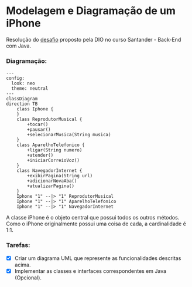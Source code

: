﻿# Modelagem e Diagramação de um iPhone
 Resolução do [desafio](https://github.com/digitalinnovationone/trilha-java-basico/tree/main/desafios/poo) proposto pela DIO no curso Santander - Back-End com Java.

### Diagramação:
```mermaid
---
config:
  look: neo
  theme: neutral
---
classDiagram
direction TB
    class Iphone {
    }
    class ReprodutorMusical {
	    +tocar()
	    +pausar()
	    +selecionarMusica(String musica)
    }
    class AparelhoTelefonico {
	    +ligar(String numero)
	    +atender()
	    +iniciarCorreioVoz()
    }
    class NavegadorInternet {
	    +exibirPagina(String url)
	    +adicionarNovaAba()
	    +atualizarPagina()
    }
    Iphone "1" --|> "1" ReprodutorMusical
    Iphone "1" --|> "1" AparelhoTelefonico
    Iphone "1" --|> "1" NavegadorInternet

```

A classe iPhone é o objeto central que possui todos os outros métodos. Como o iPhone originalmente possui uma coisa de cada, a cardinalidade é 1:1.

 ### Tarefas:
- [x] Criar um diagrama UML que represente as funcionalidades descritas acima.
- [x] Implementar as classes e interfaces correspondentes em Java (Opcional).
